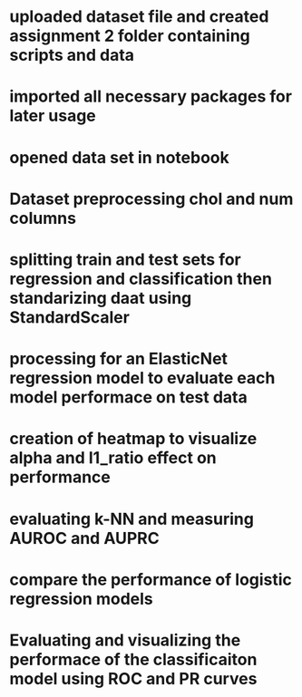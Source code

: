 # uploaded dataset file and created assignment 2 folder containing scripts and data

# imported all necessary packages for later usage

# opened data set in notebook

# Dataset preprocessing chol and num columns

# splitting train and test sets for regression and classification then standarizing daat using StandardScaler

# processing for an ElasticNet regression model to evaluate each model performace on test data

# creation of heatmap to visualize alpha and l1_ratio effect on performance

# evaluating k-NN and measuring AUROC and AUPRC

# compare the performance of logistic regression models

# Evaluating and visualizing the performace of the classificaiton model using ROC and PR curves